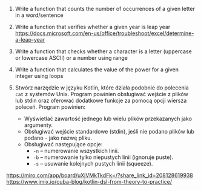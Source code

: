 1. Write a function that counts the number of occurrences of a given letter in a word/sentence

2. Write a function that verifies whether a given year is leap year
https://docs.microsoft.com/en-us/office/troubleshoot/excel/determine-a-leap-year

3. Write a function that checks whether a character is a letter (uppercase or lowercase ASCII) or a number using range

4. Write a function that calculates the value of the power for a given integer using loops

5. Stwórz narzędzie w języku Kotlin, które działa podobnie do polecenia `cat` z systemów Unix.
   Program powinien obsługiwać wejście z plików lub stdin oraz oferować dodatkowe funkcje za pomocą opcji wiersza poleceń.
   Program powinien:
   - Wyświetlać zawartość jednego lub wielu plików przekazanych jako argumenty.
   - Obsługiwać wejście standardowe (stdin), jeśli nie podano plików lub podano `-` jako nazwę pliku.
   - Obsługiwać następujące opcje:
     * `-n` – numerowanie wszystkich linii.
     * `-b` – numerowanie tylko niepustych linii (ignoruje puste).
     * `-s` – usuwanie kolejnych pustych linii (squeeze).


https://miro.com/app/board/uXjVMkTkdFk=/?share_link_id=208128619938
https://www.jmix.io/cuba-blog/kotlin-dsl-from-theory-to-practice/
